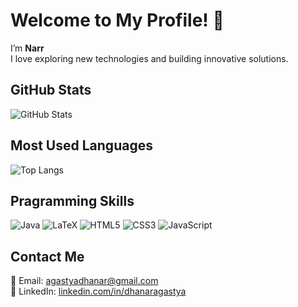 # Welcome to My Profile! 👋

I’m **Narr**  
I love exploring new technologies and building innovative solutions.

## GitHub Stats
![GitHub Stats](https://github-readme-stats.vercel.app/api?username=agastyaa-nar&show_icons=true&theme=gruvbox)

## Most Used Languages
![Top Langs](https://github-readme-stats.vercel.app/api/top-langs/?username=agastyaa-nar&langs_count=5&layout=compact&theme=gruvbox&hide=typescript)

## Pragramming Skills
![Java](https://img.shields.io/badge/java-%23ED8B00.svg?style=for-the-badge&logo=openjdk&logoColor=white) 
![LaTeX](https://img.shields.io/badge/latex-%23008080.svg?style=for-the-badge&logo=latex&logoColor=white)
![HTML5](https://img.shields.io/badge/html5-%23E34F26.svg?style=for-the-badge&logo=html5&logoColor=white) 
![CSS3](https://img.shields.io/badge/css3-%231572B6.svg?style=for-the-badge&logo=css3&logoColor=white)
![JavaScript](https://img.shields.io/badge/JavaScript-F7DF1E?style=for-the-badge&logo=javascript&logoColor=black)





## Contact Me
📧 Email: agastyadhanar@gmail.com  
🔗 LinkedIn: [linkedin.com/in/dhanaragastya](https://www.linkedin.com/in/dhanaragastya)
